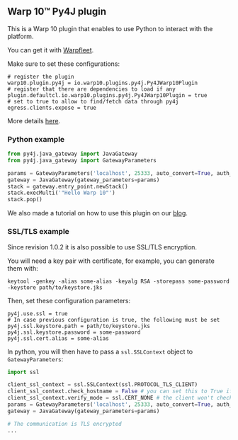 ## Warp 10™ Py4J plugin

This is a Warp 10 plugin that enables to use Python to interact with the platform.

You can get it with [Warpfleet](https://warpfleet.senx.io/browse/io.warp10/warp10-plugin-py4j).

Make sure to set these configurations:

```
# register the plugin
warp10.plugin.py4j = io.warp10.plugins.py4j.Py4JWarp10Plugin
# register that there are dependencies to load if any
plugin.defaultcl.io.warp10.plugins.py4j.Py4JWarp10Plugin = true
# set to true to allow to find/fetch data through py4j
egress.clients.expose = true
```

More details [here](https://warp10.io/content/03_Documentation/04__Tooling/03_Python).

### Python example

```python
from py4j.java_gateway import JavaGateway
from py4j.java_gateway import GatewayParameters

params = GatewayParameters('localhost', 25333, auto_convert=True, auth_token="your-token")
gateway = JavaGateway(gateway_parameters=params)
stack = gateway.entry_point.newStack()
stack.execMulti('"Hello Warp 10"')
stack.pop()
```

We also made a tutorial on how to use this plugin on our [blog](https://blog.senx.io/the-py4j-plugin-for-warp-10/).

### SSL/TLS example

Since revision 1.0.2 it is also possible to use SSL/TLS encryption.

You will need a key pair with certificate, for example, you can generate them with:

`keytool -genkey -alias some-alias -keyalg RSA -storepass some-password -keystore path/to/keystore.jks`

Then, set these configuration parameters:

```
py4j.use.ssl = true
# In case previous configuration is true, the following must be set
py4j.ssl.keystore.path = path/to/keystore.jks
py4j.ssl.keystore.password = some-password
py4j.ssl.cert.alias = some-alias
```

In python, you will then have to pass a `ssl.SSLContext` object to `GatewayParameters`:

```python
import ssl

client_ssl_context = ssl.SSLContext(ssl.PROTOCOL_TLS_CLIENT)
client_ssl_context.check_hostname = False # you can set this to True if the client loads a certification chain
client_ssl_context.verify_mode = ssl.CERT_NONE # the client won't check the certification chain as we trust the server self-certificate since we generated it
params = GatewayParameters('localhost', 25333, auto_convert=True, auth_token="your-token", ssl_context=client_ssl_context)
gateway = JavaGateway(gateway_parameters=params)

# The communication is TLS encrypted
...
```